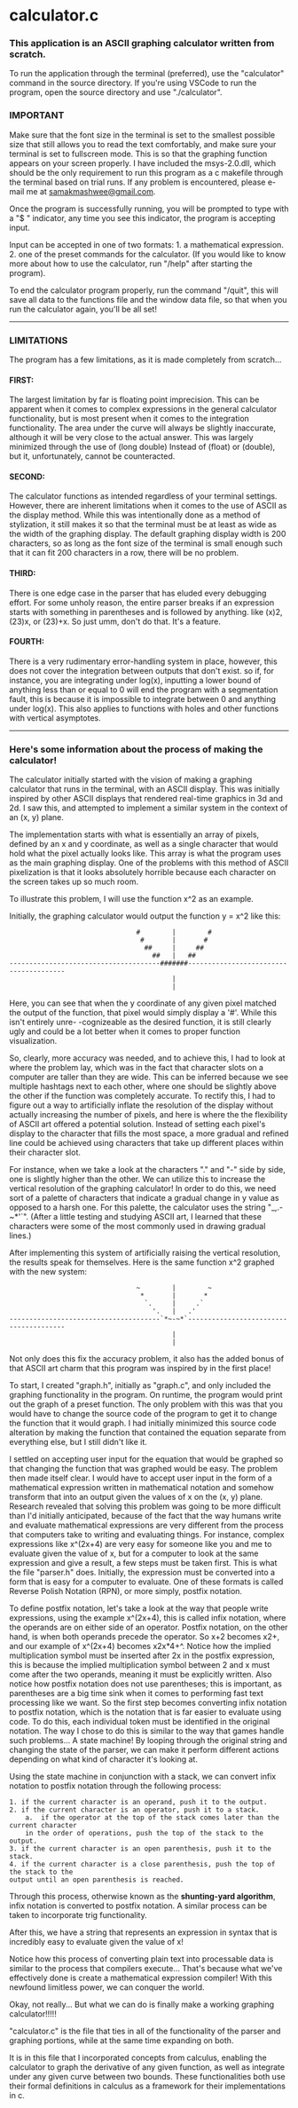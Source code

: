 # calculator.c

### This application is an ASCII graphing calculator written from scratch.

To run the application through the terminal (preferred), use the "calculator" command
in the source directory. If you're using VSCode to run the program, open the source directory
and use "./calculator". 

### IMPORTANT
Make sure that the font size in the terminal is set to the smallest possible size
that still allows you to read the text comfortably, and make sure your terminal is set to fullscreen
mode. This is so that the graphing function appears on your screen properly.
I have included the msys-2.0.dll, which should be the only requirement to run this program
as a c makefile through the terminal based on trial runs. If any problem is encountered, please
e-mail me at samakmashwee@gmail.com.

Once the program is successfully running, you will be prompted to type with a
"$ " indicator, any time you see this indicator, the program is accepting input.

Input can be accepted in one of two formats:
    1. a mathematical expression.
    2. one of the preset commands for the calculator. (If you would like to know
    more about how to use the calculator, run "/help" after starting the program).

To end the calculator program properly, run the command "/quit", this will save
all data to the functions file and the window data file, so that when you run the calculator
again, you'll be all set!

___

### LIMITATIONS
The program has a few limitations, as it is made completely from scratch...

#### FIRST:
The largest limitation by far is floating point imprecision. This can be 
apparent when it comes to complex expressions in the general calculator functionality,
but is most present when it comes to the integration functionality. The area under 
the curve will always be slightly inaccurate, although it will be very close to 
the actual answer. This was largely minimized through the use of (long double) Instead
of (float) or (double), but it, unfortunately, cannot be counteracted.

#### SECOND:
The calculator functions as intended regardless of your terminal settings.
However, there are inherent limitations when it comes to the use of ASCII as the display
method. While this was intentionally done as a method of stylization, it still makes it so
that the terminal must be at least as wide as the width of the graphing display. The default
graphing display width is 200 characters, so as long as the font size of the terminal is
small enough such that it can fit 200 characters in a row, there will be no problem.

#### THIRD: 
There is one edge case in the parser that has eluded every debugging effort.
For some unholy reason, the entire parser breaks if an expression starts with something
in parentheses and is followed by anything. like (x)2, (23)x, or (23)+x. So just
umm, don't do that. It's a feature.

#### FOURTH:
There is a very rudimentary error-handling system in place, however, this does not cover 
the integration between outputs that don't exist. so if, for instance, you are integrating 
under log(x), inputting a lower bound of anything less than or equal to 0 will end the 
program with a segmentation fault, this is because it is impossible to integrate
between 0 and anything under log(x). This also applies to functions with holes and other 
functions with vertical asymptotes. 

___

### Here's some information about the process of making the calculator!

The calculator initially started with the vision of making a graphing calculator
that runs in the terminal, with an ASCII display. This was initially inspired by other
ASCII displays that rendered real-time graphics in 3d and 2d. I saw this, and attempted
to implement a similar system in the context of an (x, y) plane.

The implementation starts with what is essentially an array of pixels, defined by
an x and y coordinate, as well as a single character that would hold what the pixel
actually looks like. This array is what the program uses as the main graphing display.
One of the problems with this method of ASCII pixelization is that it looks absolutely
horrible because each character on the screen takes up so much room.

To illustrate this problem, I will use the function x^2 as an example.
    
Initially, the graphing calculator would output the function y = x^2 like this:

        
                                    #        |        #
                                     #       |       #
                                      ##     |     ##
                                        ##   |   ##
    --------------------------------------#######---------------------------------------
                                             |
                                             |

Here, you can see that when the y coordinate of any given pixel matched the output
of the function, that pixel would simply display a '#'. While this isn't entirely unre-
-cognizeable as the desired function, it is still clearly ugly and could be a lot better
when it comes to proper function visualization.

So, clearly, more accuracy was needed, and to achieve this, I had to look at where
the problem lay, which was in the fact that character slots on a computer are taller than
they are wide. This can be inferred because we see multiple hashtags next to each other,
where one should be slightly above the other if the function was completely accurate.
To rectify this, I had to figure out a way to artificially inflate the resolution of 
the display without actually increasing the number of pixels, and here is where the 
the flexibility of ASCII art offered a potential solution. Instead of setting each pixel's
display to the character that fills the most space, a more gradual and refined line 
could be achieved using characters that take up different places within their character 
slot.

For instance, when we take a look at the characters "." and "-" side by side, one
is slightly higher than the other. We can utilize this to increase the vertical resolution
of the graphing calculator!
In order to do this, we need sort of a palette of characters that indicate a gradual
change in y value as opposed to a harsh one. For this palette, the calculator uses the
string "_,.-~*'\`". (After a little testing and studying ASCII art, I learned that these 
characters were some of the most commonly used in drawing gradual lines.)

After implementing this system of artificially raising the vertical resolution, the
results speak for themselves. Here is the same function x^2 graphed with the new system:

                                    ~        |        ~
                                     *       |       *
                                      `.     |     .`
                                        '.   |   .'
    --------------------------------------`*~-~*`---------------------------------------
                                             |
                                             |

Not only does this fix the accuracy problem, it also has the added bonus of that
ASCII art charm that this program was inspired by in the first place!

To start, I created "graph.h", initially as "graph.c", and only included the 
graphing functionality in the program. On runtime, the program would print out the
graph of a preset function. The only problem with this was that you would have to
change the source code of the program to get it to change the function that it would
graph. I had initially minimized this source code alteration by making the function
that contained the equation separate from everything else, but I still didn't like it.

I settled on accepting user input for the equation that would be graphed so that
changing the function that was graphed would be easy. The problem then made itself clear.
I would have to accept user input in the form of a mathematical expression written in 
mathematical notation and somehow transform that into an output given the values of x
on the (x, y) plane. 
Research revealed that solving this problem was going to be more difficult than I'd
initially anticipated, because of the fact that the way humans write and evaluate 
mathematical expressions are very different from the process that computers take to 
writing and evaluating things. For instance, complex expressions like x^(2x+4) are very
easy for someone like you and me to evaluate given the value of x, but for a computer to
look at the same expression and give a result, a few steps must be taken first.
This is what the file "parser.h" does. Initially, the expression must be converted 
into a form that is easy for a computer to evaluate. One of these formats is called 
Reverse Polish Notation (RPN), or more simply, postfix notation.

To define postfix notation, let's take a look at the way that people write expressions,
using the example x^(2x+4), this is called infix notation, where the operands are on either
side of an operator. Postfix notation, on the other hand, is when both operands precede the
operator. So x+2 becomes x2+, and our example of x^(2x+4) becomes x2x*4+^. Notice how the 
implied multiplication symbol must be inserted after 2x in the postfix expression, this is
because the implied multiplication symbol between 2 and x must come after the two operands,
meaning it must be explicitly written. Also notice how postfix notation does not use
parentheses; this is important, as parentheses are a big time sink when it comes to 
performing fast text processing like we want. 
So the first step becomes converting infix notation to postfix notation, which is the 
notation that is far easier to evaluate using code. To do this, each individual token must
be identified in the original notation. The way I chose to do this is similar to the way
that games handle such problems... A state machine! By looping through the original 
string and changing the state of the parser, we can make it perform different actions 
depending on what kind of character it's looking at. 

Using the state machine in conjunction with a stack, we can convert infix notation to
postfix notation through the following process:

    1. if the current character is an operand, push it to the output.
    2. if the current character is an operator, push it to a stack.
        a.  if the operator at the top of the stack comes later than the current character
        in the order of operations, push the top of the stack to the output.
    3. if the current character is an open parenthesis, push it to the stack.
    4. if the current character is a close parenthesis, push the top of the stack to the 
    output until an open parenthesis is reached.

Through this process, otherwise known as the **shunting-yard algorithm**, infix notation is
converted to postfix notation. A similar process can be taken to incorporate trig functionality.

After this, we have a string that represents an expression in syntax that is incredibly
easy to evaluate given the value of x!

Notice how this process of converting plain text into processable data is similar to the
process that compilers execute... That's because what we've effectively done is create a 
mathematical expression compiler! With this newfound limitless power, we can conquer the world.

Okay, not really... But what we can do is finally make a working graphing calculator!!!!!

"calculator.c" is the file that ties in all of the functionality of the parser and graphing
portions, while at the same time expanding on both.

It is in this file that I incorporated concepts from calculus, enabling the calculator to
graph the derivative of any given function, as well as integrate under any given curve between
two bounds. These functionalities both use their formal definitions in calculus as a 
framework for their implementations in c.
